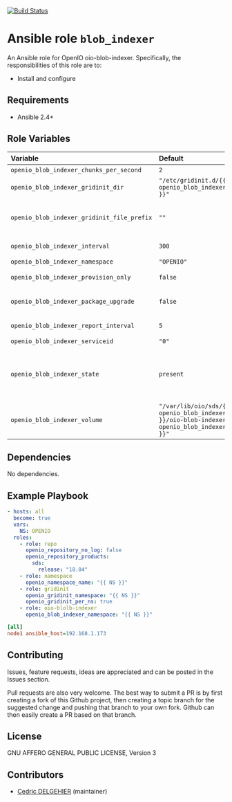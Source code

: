 [![Build Status](https://travis-ci.org/open-io/ansible-role-openio-oio-blob-indexer.svg?branch=master)](https://travis-ci.org/open-io/ansible-role-openio-oio-blob-indexer)
# Ansible role `blob_indexer`

An Ansible role for OpenIO oio-blob-indexer. Specifically, the responsibilities of this role are to:

- Install and configure

## Requirements

- Ansible 2.4+

## Role Variables


| Variable   | Default | Comments (type)  |
| :---       | :---    | :---             |
| `openio_blob_indexer_chunks_per_second` | `2` | Max chunks per second |
| `openio_blob_indexer_gridinit_dir` | `"/etc/gridinit.d/{{ openio_blob_indexer_namespace }}"` | Path to copy the gridinit conf |
| `openio_blob_indexer_gridinit_file_prefix` | `""` | Maybe set it to {{ openio_ecd_namespace }}- for old gridinit's style |
| `openio_blob_indexer_interval` | `300` | Secondes between 2 passes |
| `openio_blob_indexer_namespace` | `"OPENIO"` | Namespace |
| `openio_blob_indexer_provision_only` | `false` | Provision only without restarting services |
| `openio_blob_indexer_package_upgrade` | `false` | Set the packages to the latest version (to be set in extra_vars) |
| `openio_blob_indexer_report_interval` | `5` | Secondes to display progression |
| `openio_blob_indexer_serviceid` | `"0"` | ID in gridinit |
| `openio_blob_indexer_state` | `present` | If `absent` the configuration will be removed and service will be stopped. If `offline` the configure part is skipped.|
| `openio_blob_indexer_volume` | `"/var/lib/oio/sds/{{ openio_blob_indexer_namespace }}/oio-blob-indexer-{{ openio_blob_indexer_serviceid }}"` | Volume to index |

## Dependencies

No dependencies.

## Example Playbook

```yaml
- hosts: all
  become: true
  vars:
    NS: OPENIO
  roles:
    - role: repo
      openio_repository_no_log: false
      openio_repository_products:
        sds:
          release: "18.04"
    - role: namespace
      openio_namespace_name: "{{ NS }}"
    - role: gridinit
      openio_gridinit_namespace: "{{ NS }}"
      openio_gridinit_per_ns: true
    - role: oio-blolb-indexer
      openio_blob_indexer_namespace: "{{ NS }}"

```


```ini
[all]
node1 ansible_host=192.168.1.173
```

## Contributing

Issues, feature requests, ideas are appreciated and can be posted in the Issues section.

Pull requests are also very welcome.
The best way to submit a PR is by first creating a fork of this Github project, then creating a topic branch for the suggested change and pushing that branch to your own fork.
Github can then easily create a PR based on that branch.

## License

GNU AFFERO GENERAL PUBLIC LICENSE, Version 3

## Contributors

- [Cedric DELGEHIER](https://github.com/cdelgehier) (maintainer)
